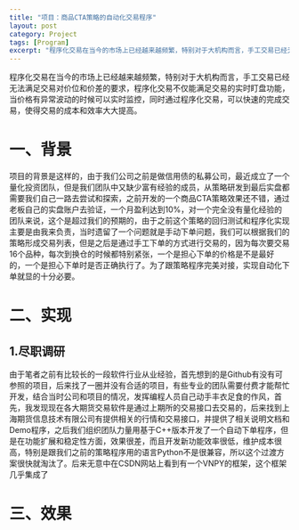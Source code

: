 ```yaml
---
title: "项目：商品CTA策略的自动化交易程序"
layout: post
category: Project
tags: [Program]
excerpt: "程序化交易在当今的市场上已经越来越频繁，特别对于大机构而言，手工交易已经无法满足交易对价位和价差的要求，程序化交易不仅能满足交易的实时盯盘功能，当价格有异常波动的时候可以实时监控，同时通过程序化交易，可以快速的完成交易，使得交易的成本和效率大大提高。"
---
```


程序化交易在当今的市场上已经越来越频繁，特别对于大机构而言，手工交易已经无法满足交易对价位和价差的要求，程序化交易不仅能满足交易的实时盯盘功能，当价格有异常波动的时候可以实时监控，同时通过程序化交易，可以快速的完成交易，使得交易的成本和效率大大提高。

# 一、背景
项目的背景是这样的，由于我们公司之前是做信用债的私募公司，最近成立了一个量化投资团队，但是我们团队中又缺少富有经验的成员，从策略研发到最后实盘都需要我们自己一路去尝试和探索，之前开发的一个商品CTA策略效果还不错，通过老板自己的实盘账户去验证，一个月盈利达到10%，对一个完全没有量化经验的团队来说，这个是超过我们的预期的，由于之前这个策略的回归测试和程序化实现主要是由我来负责，当时遗留了一个问题就是手动下单问题，我们可以根据我们的策略形成交易列表，但是之后是通过手工下单的方式进行交易的，因为每次要交易16个品种，每次到换仓的时候都特别紧张，一个是担心下单的价格是不是最好的，一个是担心下单时是否正确执行了。为了跟策略程序完美对接，实现自动化下单就显的十分必要。

# 二、实现
## 1.尽职调研
由于笔者之前有比较长的一段软件行业从业经验，首先想到的是Github有没有可参照的项目，后来找了一圈并没有合适的项目，有些专业的团队需要付费才能帮忙开发，结合当时公司和项目的情况，发挥编程人员自己动手丰衣足食的作风，首先，我发现现在各大期货交易软件是通过上期所的交易接口去交易的，后来找到上海期货信息技术有限公司有提供相关的行情和交易接口，并提供了相关说明文档和Demo程序，之后我们组织团队力量用基于C++版本开发了一个自动下单程序，但是在功能扩展和稳定性方面，效果很差，而且开发新功能效率很低，维护成本很高，特别是跟我们之前的策略程序用的语言Python不是很兼容，所以这个过渡方案很快就淘汰了。后来无意中在CSDN网站上看到有一个VNPY的框架，这个框架几乎集成了

# 三、效果
